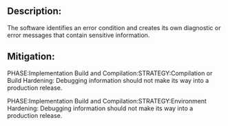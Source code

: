 ## Description:

The software identifies an error condition and creates its own diagnostic or error messages that contain sensitive information.



## Mitigation:


PHASE:Implementation Build and Compilation:STRATEGY:Compilation or Build Hardening:
Debugging information should not make its way into a production release.

PHASE:Implementation Build and Compilation:STRATEGY:Environment Hardening:
Debugging information should not make its way into a production release.

